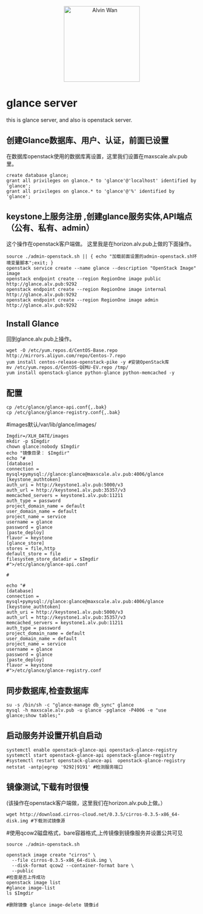 <p align='center'> <a href='https://github.com/alvinwancn' target="_blank"> <img src='https://github.com/AlvinWanCN/life-record/raw/master/images/etlucency.png' alt='Alvin Wan' width=200></a></p>


# glance server

this is glance server, and also is openstack server.

## 创建Glance数据库、用户、认证，前面已设置
在数据库openstack使用的数据库离设置，这里我们设置在maxscale.alv.pub里。

```
create database glance;
grant all privileges on glance.* to 'glance'@'localhost' identified by 'glance';
grant all privileges on glance.* to 'glance'@'%' identified by 'glance';
```

## keystone上服务注册 ,创建glance服务实体,API端点（公有、私有、admin）

这个操作在openstack客户端做。
这里我是在horizon.alv.pub上做的下面操作。
```
source ./admin-openstack.sh || { echo "加载前面设置的admin-openstack.sh环境变量脚本";exit; }
openstack service create --name glance --description "OpenStack Image" image
openstack endpoint create --region RegionOne image public http://glance.alv.pub:9292
openstack endpoint create --region RegionOne image internal http://glance.alv.pub:9292
openstack endpoint create --region RegionOne image admin http://glance.alv.pub:9292

```

## Install Glance
回到glance.alv.pub上操作。
```
wget -O /etc/yum.repos.d/CentOS-Base.repo http://mirrors.aliyun.com/repo/Centos-7.repo
yum install centos-release-openstack-pike -y #安装OpenStack库
mv /etc/yum.repos.d/CentOS-QEMU-EV.repo /tmp/
yum install openstack-glance python-glance python-memcached -y

```

## 配置

```
cp /etc/glance/glance-api.conf{,.bak}
cp /etc/glance/glance-registry.conf{,.bak}
```

#images默认/var/lib/glance/images/

```
Imgdir=/XLH_DATE/images
mkdir -p $Imgdir
chown glance:nobody $Imgdir
echo "镜像目录： $Imgdir"
echo "#
[database]
connection = mysql+pymysql://glance:glance@maxscale.alv.pub:4006/glance
[keystone_authtoken]
auth_uri = http://keystone1.alv.pub:5000/v3
auth_url = http://keystone1.alv.pub:35357/v3
memcached_servers = keystone1.alv.pub:11211
auth_type = password
project_domain_name = default
user_domain_name = default
project_name = service
username = glance
password = glance
[paste_deploy]
flavor = keystone
[glance_store]
stores = file,http
default_store = file
filesystem_store_datadir = $Imgdir
#">/etc/glance/glance-api.conf

#

echo "#
[database]
connection = mysql+pymysql://glance:glance@maxscale.alv.pub:4006/glance
[keystone_authtoken]
auth_uri = http://keystone1.alv.pub:5000/v3
auth_url = http://keystone1.alv.pub:35357/v3
memcached_servers = keystone1.alv.pub:11211
auth_type = password
project_domain_name = default
user_domain_name = default
project_name = service
username = glance
password = glance
[paste_deploy]
flavor = keystone
#">/etc/glance/glance-registry.conf
```

## 同步数据库,检查数据库

```
su -s /bin/sh -c "glance-manage db_sync" glance
mysql -h maxscale.alv.pub -u glance -pglance -P4006 -e "use glance;show tables;"
```

## 启动服务并设置开机自启动

```
systemctl enable openstack-glance-api openstack-glance-registry
systemctl start openstack-glance-api openstack-glance-registry
#systemctl restart openstack-glance-api  openstack-glance-registry
netstat -antp|egrep '9292|9191' #检测服务端口
```

## 镜像测试,下载有时很慢
(该操作在openstack客户端做，这里我们在horizon.alv.pub上做。）
```
wget http://download.cirros-cloud.net/0.3.5/cirros-0.3.5-x86_64-disk.img #下载测试镜像源
```

#使用qcow2磁盘格式，bare容器格式,上传镜像到镜像服务并设置公共可见

```
source ./admin-openstack.sh

openstack image create "cirros" \
  --file cirros-0.3.5-x86_64-disk.img \
  --disk-format qcow2 --container-format bare \
  --public
#检查是否上传成功
openstack image list
#glance image-list
ls $Imgdir

#删除镜像 glance image-delete 镜像id
```